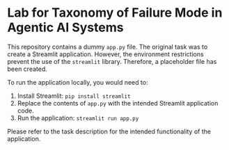 
# Lab for Taxonomy of Failure Mode in Agentic AI Systems

This repository contains a dummy `app.py` file. The original task was to create a Streamlit application. However, the environment restrictions prevent the use of the `streamlit` library. Therefore, a placeholder file has been created.

To run the application locally, you would need to:

1.  Install Streamlit: `pip install streamlit`
2.  Replace the contents of `app.py` with the intended Streamlit application code.
3.  Run the application: `streamlit run app.py`

Please refer to the task description for the intended functionality of the application.
